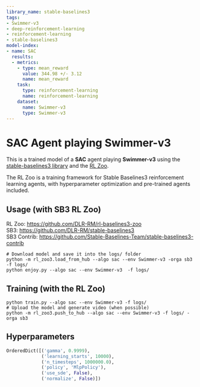 ```yaml
---
library_name: stable-baselines3
tags:
- Swimmer-v3
- deep-reinforcement-learning
- reinforcement-learning
- stable-baselines3
model-index:
- name: SAC
  results:
  - metrics:
    - type: mean_reward
      value: 344.98 +/- 3.12
      name: mean_reward
    task:
      type: reinforcement-learning
      name: reinforcement-learning
    dataset:
      name: Swimmer-v3
      type: Swimmer-v3
---
```


# **SAC** Agent playing **Swimmer-v3**
This is a trained model of a **SAC** agent playing **Swimmer-v3**
using the [stable-baselines3 library](https://github.com/DLR-RM/stable-baselines3)
and the [RL Zoo](https://github.com/DLR-RM/rl-baselines3-zoo).

The RL Zoo is a training framework for Stable Baselines3
reinforcement learning agents,
with hyperparameter optimization and pre-trained agents included.

## Usage (with SB3 RL Zoo)

RL Zoo: https://github.com/DLR-RM/rl-baselines3-zoo<br/>
SB3: https://github.com/DLR-RM/stable-baselines3<br/>
SB3 Contrib: https://github.com/Stable-Baselines-Team/stable-baselines3-contrib

```
# Download model and save it into the logs/ folder
python -m rl_zoo3.load_from_hub --algo sac --env Swimmer-v3 -orga sb3 -f logs/
python enjoy.py --algo sac --env Swimmer-v3  -f logs/
```

## Training (with the RL Zoo)
```
python train.py --algo sac --env Swimmer-v3 -f logs/
# Upload the model and generate video (when possible)
python -m rl_zoo3.push_to_hub --algo sac --env Swimmer-v3 -f logs/ -orga sb3
```

## Hyperparameters
```python
OrderedDict([('gamma', 0.9999),
             ('learning_starts', 10000),
             ('n_timesteps', 1000000.0),
             ('policy', 'MlpPolicy'),
             ('use_sde', False),
             ('normalize', False)])
```
